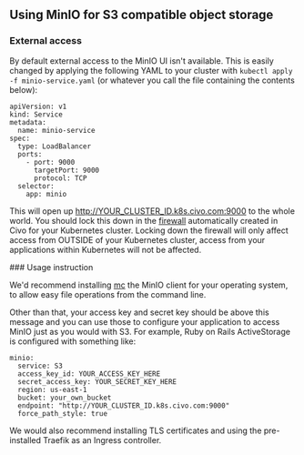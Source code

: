 ## Using MinIO for S3 compatible object storage

### External access

By default external access to the MinIO UI isn't available. This is easily changed by applying the following YAML to your cluster with `kubectl apply -f minio-service.yaml` (or whatever you call the file containing the contents below):

```
apiVersion: v1
kind: Service
metadata:
  name: minio-service
spec:
  type: LoadBalancer
  ports:
    - port: 9000
      targetPort: 9000
      protocol: TCP
  selector:
    app: minio
```

This will open up http://YOUR_CLUSTER_ID.k8s.civo.com:9000 to the whole world. You should lock this down in the [firewall](https://www.civo.com/account/firewalls) automatically created in Civo for your Kubernetes cluster. Locking down the firewall will only affect access from OUTSIDE of your Kubernetes cluster, access from your applications within Kubernetes will not be affected.

### Usage instruction

We'd recommend installing [mc](https://github.com/minio/mc) the MinIO client for your operating system, to allow easy file operations from the command line.

Other than that, your access key and secret key should be above this message and you can use those to configure your application to access MinIO just as you would with S3. For example, Ruby on Rails ActiveStorage is configured with something like:

```
minio:
  service: S3
  access_key_id: YOUR_ACCESS_KEY_HERE
  secret_access_key: YOUR_SECRET_KEY_HERE
  region: us-east-1
  bucket: your_own_bucket
  endpoint: "http://YOUR_CLUSTER_ID.k8s.civo.com:9000"
  force_path_style: true
```

We would also recommend installing TLS certificates and using the pre-installed Traefik as an Ingress controller.
